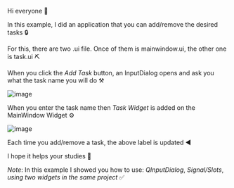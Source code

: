 Hi everyone :white_flower:

In this example, I did an application that you can add/remove the desired tasks :lock:

For this, there are two .ui file. Once of them is mainwindow.ui, the other one is task.ui :pick:

When you click the *Add Task* button, an InputDialog opens and ask you what the task name you will do :hammer_and_pick:	

![image](https://user-images.githubusercontent.com/91613858/222967368-5ea7bdf6-5a63-405d-8aad-ac5159da673a.png)

When you enter the task name then *Task Widget* is added on the MainWindow Widget :gear:

![image](https://user-images.githubusercontent.com/91613858/222967521-eb457b8a-2e1c-4ec0-adb9-ccb4e1597183.png)

Each time you add/remove a task, the above label is updated :arrow_backward:

I hope it helps your studies :high_brightness:

*_Note_*: In this example I showed you how to use: _QInputDialog_, _Signal/Slots_, _using two widgets in the same project_ :white_check_mark:
